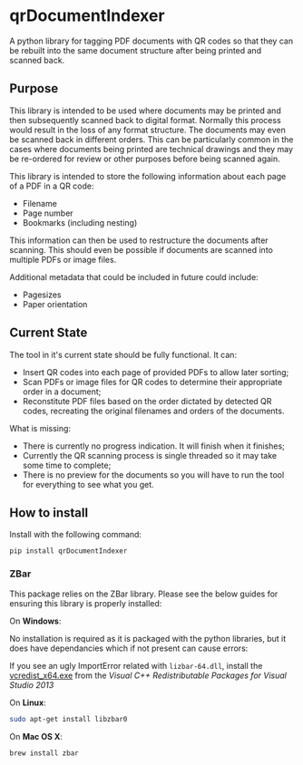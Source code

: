 # qrDocumentIndexer
A python library for tagging PDF documents with QR codes so that they can be rebuilt into the same document structure after being printed and scanned back.

## Purpose

This library is intended to be used where documents may be printed and then subsequently scanned back to digital format. Normally
this process would result in the loss of any format structure. The documents may even be scanned back in different orders. This
can be particularly common in the cases where documents being printed are technical drawings and they may be re-ordered for
review or other purposes before being scanned again.

This library is intended to store the following information about each page of a PDF in a QR code:
- Filename
- Page number
- Bookmarks (including nesting)

This information can then be used to restructure the documents after scanning. This should even be possible if documents
are scanned into multiple PDFs or image files.

Additional metadata that could be included in future could include:
- Pagesizes
- Paper orientation

## Current State

The tool in it's current state should be fully functional. It can:

- Insert QR codes into each page of provided PDFs to allow later sorting;
- Scan PDFs or image files for QR codes to determine their appropriate order in a document;
- Reconstitute PDF files based on the order dictated by detected QR codes, recreating the original filenames and orders of the documents.

What is missing:

- There is currently no progress indication. It will finish when it finishes;
- Currently the QR scanning process is single threaded so it may take some time to complete;
- There is no preview for the documents so you will have to run the tool for everything to see what you get.

## How to install

Install with the following command:
```
pip install qrDocumentIndexer
```

### ZBar

This package relies on the ZBar library. Please see the below guides for ensuring this library is properly installed:

On **Windows**:  

No installation is required as it is packaged with the python libraries, but it does have dependancies which if not present can cause errors:

If you see an ugly ImportError related with `lizbar-64.dll`, install the [vcredist_x64.exe](https://www.microsoft.com/en-gb/download/details.aspx?id=40784) from the _Visual C++ Redistributable Packages for Visual Studio 2013_

On **Linux**:  
```bash
sudo apt-get install libzbar0
```

On **Mac OS X**: 
```bash
brew install zbar
```
